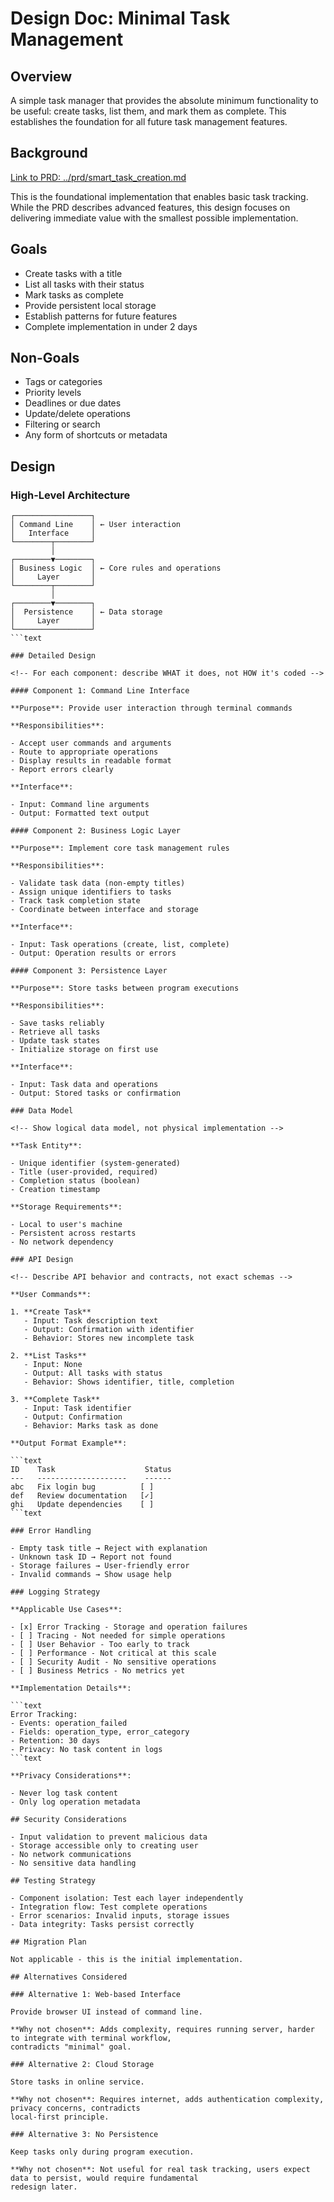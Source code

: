 # Design Doc: Minimal Task Management

<!--
DETAIL LEVEL GUIDANCE:
- Focus on WHAT and WHY, not HOW (implementation details)
- Describe component responsibilities and interfaces, not code
- Use diagrams for architecture, not class definitions
- Keep language/framework agnostic where possible
- Target audience: developers who will implement this design
-->

## Overview

A simple task manager that provides the absolute minimum functionality to be useful: create tasks, list them,
and mark them as complete. This establishes the foundation for all future task management features.

## Background

[Link to PRD: ../prd/smart_task_creation.md](../prd/smart_task_creation.md)

This is the foundational implementation that enables basic task tracking. While the PRD describes advanced
features, this design focuses on delivering immediate value with the smallest possible implementation.

## Goals

- Create tasks with a title
- List all tasks with their status
- Mark tasks as complete
- Provide persistent local storage
- Establish patterns for future features
- Complete implementation in under 2 days

## Non-Goals

- Tags or categories
- Priority levels
- Deadlines or due dates
- Update/delete operations
- Filtering or search
- Any form of shortcuts or metadata

## Design

### High-Level Architecture

````text
┌─────────────────┐
│ Command Line    │ ← User interaction
│   Interface     │
└────────┬────────┘
         │
┌────────▼────────┐
│ Business Logic  │ ← Core rules and operations
│     Layer       │
└────────┬────────┘
         │
┌────────▼────────┐
│  Persistence    │ ← Data storage
│     Layer       │
└─────────────────┘
```text

### Detailed Design

<!-- For each component: describe WHAT it does, not HOW it's coded -->

#### Component 1: Command Line Interface

**Purpose**: Provide user interaction through terminal commands

**Responsibilities**:

- Accept user commands and arguments
- Route to appropriate operations
- Display results in readable format
- Report errors clearly

**Interface**:

- Input: Command line arguments
- Output: Formatted text output

#### Component 2: Business Logic Layer

**Purpose**: Implement core task management rules

**Responsibilities**:

- Validate task data (non-empty titles)
- Assign unique identifiers to tasks
- Track task completion state
- Coordinate between interface and storage

**Interface**:

- Input: Task operations (create, list, complete)
- Output: Operation results or errors

#### Component 3: Persistence Layer

**Purpose**: Store tasks between program executions

**Responsibilities**:

- Save tasks reliably
- Retrieve all tasks
- Update task states
- Initialize storage on first use

**Interface**:

- Input: Task data and operations
- Output: Stored tasks or confirmation

### Data Model

<!-- Show logical data model, not physical implementation -->

**Task Entity**:

- Unique identifier (system-generated)
- Title (user-provided, required)
- Completion status (boolean)
- Creation timestamp

**Storage Requirements**:

- Local to user's machine
- Persistent across restarts
- No network dependency

### API Design

<!-- Describe API behavior and contracts, not exact schemas -->

**User Commands**:

1. **Create Task**
   - Input: Task description text
   - Output: Confirmation with identifier
   - Behavior: Stores new incomplete task

2. **List Tasks**
   - Input: None
   - Output: All tasks with status
   - Behavior: Shows identifier, title, completion

3. **Complete Task**
   - Input: Task identifier
   - Output: Confirmation
   - Behavior: Marks task as done

**Output Format Example**:

```text
ID    Task                    Status
---   --------------------    ------
abc   Fix login bug          [ ]
def   Review documentation   [✓]
ghi   Update dependencies    [ ]
```text

### Error Handling

- Empty task title → Reject with explanation
- Unknown task ID → Report not found
- Storage failures → User-friendly error
- Invalid commands → Show usage help

### Logging Strategy

**Applicable Use Cases**:

- [x] Error Tracking - Storage and operation failures
- [ ] Tracing - Not needed for simple operations
- [ ] User Behavior - Too early to track
- [ ] Performance - Not critical at this scale
- [ ] Security Audit - No sensitive operations
- [ ] Business Metrics - No metrics yet

**Implementation Details**:

```text
Error Tracking:
- Events: operation_failed
- Fields: operation_type, error_category
- Retention: 30 days
- Privacy: No task content in logs
```text

**Privacy Considerations**:

- Never log task content
- Only log operation metadata

## Security Considerations

- Input validation to prevent malicious data
- Storage accessible only to creating user
- No network communications
- No sensitive data handling

## Testing Strategy

- Component isolation: Test each layer independently
- Integration flow: Test complete operations
- Error scenarios: Invalid inputs, storage issues
- Data integrity: Tasks persist correctly

## Migration Plan

Not applicable - this is the initial implementation.

## Alternatives Considered

### Alternative 1: Web-based Interface

Provide browser UI instead of command line.

**Why not chosen**: Adds complexity, requires running server, harder to integrate with terminal workflow,
contradicts "minimal" goal.

### Alternative 2: Cloud Storage

Store tasks in online service.

**Why not chosen**: Requires internet, adds authentication complexity, privacy concerns, contradicts
local-first principle.

### Alternative 3: No Persistence

Keep tasks only during program execution.

**Why not chosen**: Not useful for real task tracking, users expect data to persist, would require fundamental
redesign later.
````
